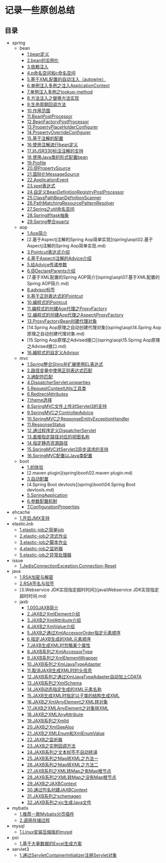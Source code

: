 # 记录一些原创总结

## 目录

* spring
  * bean
    * [1.bean定义](spring\bean\01.bean定义.md)
    * [2.bean的实例化](spring\bean\02.bean的实例化.md)
    * [3.依赖注入](spring\bean\03.依赖注入.md)
    * [4.p命名空间和c命名空间](spring\bean\04.p命名空间和c命名空间.md)
    * [5.基于XML配置的自动注入（autowire）](spring\bean\05.基于XML配置的自动注入（autowire）.md)
    * [6.单例注入多例之注入ApplicationContext](spring\bean\06.单例注入多例之注入ApplicationContext.md)
    * [7.单例注入多例之lookup-method](spring\bean\07.单例注入多例之lookup-method.md)
    * [8.方法注入之替换方法实现](spring\bean\08.方法注入之替换方法实现.md)
    * [9.生命周期回调方法](spring\bean\09.生命周期回调方法.md)
    * [10.作用范围](spring\bean\10.作用范围.md)
    * [11.BeanPostProcessor](spring\bean\11.BeanPostProcessor.md)
    * [12.BeanFactoryPostProcessor](spring\bean\12.BeanFactoryPostProcessor.md)
    * [13.PropertyPlaceHolderConfigurer](spring\bean\13.PropertyPlaceHolderConfigurer.md)
    * [14.PropertyOverrideConfigurer](spring\bean\14.PropertyOverrideConfigurer.md)
    * [15.基于注解的配置](spring\bean\15.基于注解的配置.md)
    * [16.使用注解进行bean定义](spring\bean\16.使用注解进行bean定义.md)
    * [17.对JSR330标注注解的支持](spring\bean\17.对JSR330标注注解的支持.md)
    * [18.使用Java类的形式配置bean](spring\bean\18.使用Java类的形式配置bean.md)
    * [19.Profile](spring\bean\19.Profile.md)
    * [20.@PropertySource](spring\bean\20.@PropertySource.md)
    * [21.国际化MessageSource](spring\bean\21.国际化MessageSource.md)
    * [22.ApplicationEvent](spring\bean\22.ApplicationEvent.md)
    * [23.spel表达式](spring\bean\23.spel表达式.md)
    * [24.自定义BeanDefinitionRegistryPostProcessor](spring\bean\24.自定义BeanDefinitionRegistryPostProcessor.md)
    * [25.ClassPathBeanDefinitionScanner](spring\bean\25.ClassPathBeanDefinitionScanner.md)
    * [26.PathMatchingResourcePatternResolver](spring\bean\26.PathMatchingResourcePatternResolver.md)
    * [27.Spring之util命名空间](spring\bean\27.Spring之util命名空间.md)
    * [28.Spring的task抽象](spring\bean\28.Spring的task抽象.md)
    * [29.Spring整合quartz](spring\bean\29.Spring整合quartz.md)
  * aop
    * [1.Aop简介](spring\aop\01.Aop简介.md)
    * [2.基于Aspectj注解的Spring Aop简单实现](spring\aop\02.基于Aspectj注解的Spring Aop简单实现.md)
    * [3.Pointcut表达式介绍](spring\aop\03.Pointcut表达式介绍.md)
    * [4.基于Aspectj注解的Advice介绍](spring\aop\04.基于Aspectj注解的Advice介绍.md)
    * [5.给Advice传递参数](spring\aop\05.给Advice传递参数.md)
    * [6.@DeclareParents介绍](spring\aop\06.@DeclareParents介绍.md)
    * [7.基于XML配置的Spring AOP简介](spring\aop\07.基于XML配置的Spring AOP简介.md)
    * [8.advisor标签](spring\aop\08.advisor标签.md)
    * [9.基于正则表达式的Pointcut](spring\aop\09.基于正则表达式的Pointcut.md)
    * [10.编程式的Pointcut](spring\aop\10.编程式的Pointcut.md)
    * [11.编程式的创建Aop代理之ProxyFactory](spring\aop\11.编程式的创建Aop代理之ProxyFactory.md)
    * [12.编程式的创建Aop代理之AspectjProxyFactory](spring\aop\12.编程式的创建Aop代理之AspectjProxyFactory.md)
    * [13.ProxyFactoryBean创建代理对象](spring\aop\13.ProxyFactoryBean创建代理对象.md)
    * [14.Spring Aop原理之自动创建代理对象](spring\aop\14.Spring Aop原理之自动创建代理对象.md)
    * [15.Spring Aop原理之Advised接口](spring\aop\15.Spring Aop原理之Advised接口.md)
    * [16.编程式的自定义Advisor](spring\aop\16.编程式的自定义Advisor.md)
  * mvc
    * [1.Spring整合Shiro并扩展使用EL表达式](spring\mvc\01.Spring整合Shiro并扩展使用EL表达式.md)
    * [2.路径变量中使用正则表达式匹配](spring\mvc\01.路径变量中使用正则表达式匹配.md)
    * [3.通配符匹配](spring\mvc\02.通配符匹配.md)
    * [4.DispatcherServlet.properties](spring\mvc\03.DispatcherServlet.properties.md)
    * [5.RequestContextUtils工具类](spring\mvc\04.RequestContextUtils工具类.md)
    * [6.RedirectAttributes](spring\mvc\05.RedirectAttributes.md)
    * [7.theme选择](spring\mvc\06.theme选择.md)
    * [8.SpringMVC文件上传对Servlet3的支持](spring\mvc\07.SpringMVC文件上传对Servlet3的支持.md)
    * [9.SpringMVC之ControllerAdvice](spring\mvc\08.SpringMVC之ControllerAdvice.md)
    * [10.SpringMVC之ResponseEntityExceptionHandler](spring\mvc\09.SpringMVC之ResponseEntityExceptionHandler.md)
    * [11.ResponseStatus](spring\mvc\10.ResponseStatus.md)
    * [12.通过程序定义DispatcherServlet](spring\mvc\11.通过程序定义DispatcherServlet.md)
    * [13.直接指定路径对应的视图名称](spring\mvc\12.直接指定路径对应的视图名称.md)
    * [14.指定静态资源路径](spring\mvc\13.指定静态资源路径.md)
    * [15.SpringMVC对Servlet3异步请求的支持](spring\mvc\14.SpringMVC对Servlet3异步请求的支持.md)
    * [16.SpringMVC配置以Java类配置](spring\mvc\15.SpringMVC配置以Java类配置.md)
  * boot
    * [1.初体验](spring\boot\01.初体验.md)
    * [2.maven plugin](spring\boot\02.maven plugin.md)
    * [3.自动配置](spring\boot\03.自动配置.md)
    * [4.Spring Boot devtools](spring\boot\04.Spring Boot devtools.md)
    * [5.SpringApplication](spring\boot\05.SpringApplication.md)
    * [6.参数配置机制](spring\boot\06.参数配置机制.md)
    * [7.ConfigurationProperties](spring\boot\07.ConfigurationProperties.md)
* ehcache
  * [1.开启JMX支持](ehcache\01.开启JMX支持.md)
* elasticJob
  * [1.elastic-job之简单job](elasticJob\01.elastic-job之简单job.md)
  * [2.elastic-job之流式作业](elasticJob\02.elastic-job之流式作业.md)
  * [3.elastic-job之脚本作业](elasticJob\03.elastic-job之脚本作业.md)
  * [4.elastic-job之监听器](elasticJob\04.elastic-job之监听器.md)
  * [5.elastic-job之异常处理器](elasticJob\05.elastic-job之异常处理器.md)
* issue
  * [1.JedisConnectionException.Connection-Reset](issue\01.JedisConnectionException.Connection-Reset.md)
* java
  * [1.RSA加密与解密](java\01.RSA加密与解密.md)
  * [2.RSA签名与验签](java\02.RSA签名与验签.md)
  * [3.Webservice JDK实现指定超时时间](java\Webservice JDK实现指定超时时间.md)
  * jaxb
    * [1.000JAXB简介](java\jaxb\000JAXB简介.md)
    * [2.JAXB之XmlElement介绍](java\jaxb\001.JAXB之XmlElement介绍.md)
    * [3.JAXB之XmlAttribute介绍](java\jaxb\002.JAXB之XmlAttribute介绍.md)
    * [4.JAXB之XmlValue介绍](java\jaxb\003.JAXB之XmlValue介绍.md)
    * [5.JAXB之通过XmlAccessorOrder指定元素顺序](java\jaxb\04.01.JAXB之通过XmlAccessorOrder指定元素顺序.md)
    * [6.指定JAXB生成的XML元素顺序](java\jaxb\04.02.指定JAXB生成的XML元素顺序.md)
    * [7.JAXB生成XML时忽略某个属性](java\jaxb\04.JAXB生成XML时忽略某个属性.md)
    * [8.JAXB系列之XmlAccessorType](java\jaxb\05.JAXB系列之XmlAccessorType.md)
    * [9.JAXB系列之XmlElementWrapper](java\jaxb\06.JAXB系列之XmlElementWrapper.md)
    * [10.JAXB系列之XmlJavaTypeAdapter](java\jaxb\07.JAXB系列之XmlJavaTypeAdapter.md)
    * [11.取消JAXB生成XML时的头信息](java\jaxb\08.取消JAXB生成XML时的头信息.md)
    * [12.JAXB系列之通过XmlJavaTypeAdapter自动加上CDATA](java\jaxb\09.JAXB系列之通过XmlJavaTypeAdapter自动加上CDATA.md)
    * [13.JAXB系列之XmlSchema](java\jaxb\10.00.JAXB系列之XmlSchema.md)
    * [14.JAXB动态指定生成的XML元素名称](java\jaxb\10.01.JAXB动态指定生成的XML元素名称.md)
    * [15.JAXB生成XML时指定以子类的结构生成XML](java\jaxb\10.01.JAXB生成XML时指定以子类的结构生成XML.md)
    * [16.JAXB之XmlAnyElement之XML转对象](java\jaxb\10.02.JAXB之XmlAnyElement之XML转对象.md)
    * [17.JAXB之XMLAnyElement之对象转XML](java\jaxb\10.03.JAXB之XMLAnyElement之对象转XML.md)
    * [18.JAXB之XMLAnyAttribute](java\jaxb\10.04.JAXB之XMLAnyAttribute.md)
    * [19.JAXB系列之XmlId](java\jaxb\10.05.JAXB系列之XmlId.md)
    * [20.JAXB之XmlSeeAlso](java\jaxb\10.06.JAXB之XmlSeeAlso.md)
    * [21.JAXB之XMLEnum和XmlEnumValue](java\jaxb\10.07.JAXB之XMLEnum和XmlEnumValue.md)
    * [22.JAXB之监听器](java\jaxb\10.08.JAXB之监听器.md)
    * [23.JAXB之实例回调方法](java\jaxb\10.09.JAXB之实例回调方法.md)
    * [24.JAXB系列之文本标签不自动转译](java\jaxb\10.JAXB系列之文本标签不自动转译.md)
    * [25.JAXB系列之Map转XML之方法一](java\jaxb\11.JAXB系列之Map转XML之方法一.md)
    * [26.JAXB系列之Map转XML之方法二](java\jaxb\12.JAXB系列之Map转XML之方法二.md)
    * [27.JAXB系列之XML转Map之有Map根节点](java\jaxb\13.01.JAXB系列之XML转Map之有Map根节点.md)
    * [28.JAXB系列之XML转Map之没有Map根节点](java\jaxb\13.02.JAXB系列之XML转Map之没有Map根节点.md)
    * [29.JAXB之JAXBContext](java\jaxb\20.JAXB之JAXBContext.md)
    * [30.通过包名创建JAXBContext](java\jaxb\21.通过包名创建JAXBContext.md)
    * [31.JAXB系列之schemagen](java\jaxb\22.JAXB系列之schemagen.md)
    * [32.JAXB系列之xjc生成Java文件](java\jaxb\23.JAXB系列之xjc生成Java文件.md)
* mybatis
  * [1.推荐一款Mybatis分页插件](mybatis\推荐一款Mybatis分页插件.md)
  * [2.调用存储过程](mybatis\调用存储过程.md)
* mysql
  * [1.Linux安装压缩版的mysql](mysql\Linux安装压缩版的mysql.md)
* poi
  * [1.基于大量数据的Excel生成方案](poi\基于大量数据的Excel生成方案.md)
* servlet3
  * [1.通过ServletContainerInitializer注册Servlet对象](servlet3\01.通过ServletContainerInitializer注册Servlet对象.md)

